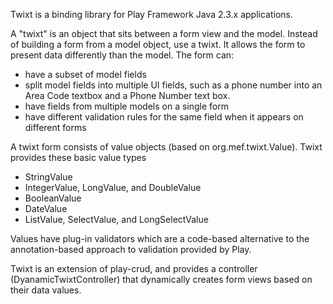 Twixt is a binding library for Play Framework Java 2.3.x applications.

A "twixt" is an object that sits between a form view and the model.  Instead of building a form from a model object, use a twixt.
It allows the form to present data differently than the model.  The form can:

 * have a subset of model fields
 * split model fields into multiple UI fields, such as a phone number into an Area Code textbox and a Phone Number text box.
 * have fields from multiple models on a single form
 * have different validation rules for the same field when it appears on different forms

A twixt form consists of value objects (based on org.mef.twixt.Value).  Twixt provides these basic value types

 * StringValue
 * IntegerValue, LongValue, and DoubleValue
 * BooleanValue
 * DateValue
 * ListValue, SelectValue, and LongSelectValue

Values have plug-in validators which are a code-based alternative to the annotation-based approach to validation provided by Play.
 
Twixt is an extension of play-crud, and provides a controller (DyanamicTwixtController) that dynamically creates form views based on their
data values.